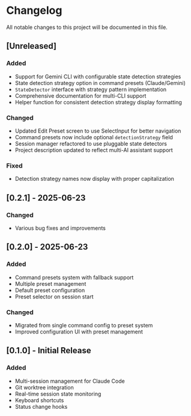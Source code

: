 # Changelog

All notable changes to this project will be documented in this file.

## [Unreleased]

### Added
- Support for Gemini CLI with configurable state detection strategies
- State detection strategy option in command presets (Claude/Gemini)
- `StateDetector` interface with strategy pattern implementation
- Comprehensive documentation for multi-CLI support
- Helper function for consistent detection strategy display formatting

### Changed
- Updated Edit Preset screen to use SelectInput for better navigation
- Command presets now include optional `detectionStrategy` field
- Session manager refactored to use pluggable state detectors
- Project description updated to reflect multi-AI assistant support

### Fixed
- Detection strategy names now display with proper capitalization

## [0.2.1] - 2025-06-23

### Changed
- Various bug fixes and improvements

## [0.2.0] - 2025-06-23

### Added
- Command presets system with fallback support
- Multiple preset management
- Default preset configuration
- Preset selector on session start

### Changed
- Migrated from single command config to preset system
- Improved configuration UI with preset management

## [0.1.0] - Initial Release

### Added
- Multi-session management for Claude Code
- Git worktree integration
- Real-time session state monitoring
- Keyboard shortcuts
- Status change hooks